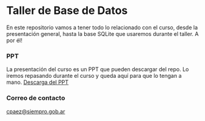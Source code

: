 # Taller de Base de Datos
En este repositorio vamos a tener todo lo relacionado con el curso, desde la presentación general, hasta la base SQLite que usaremos durante el taller. A por él!

### PPT
La presentación del curso es un PPT que pueden descargar del repo. Lo iremos repasando durante el curso y queda aquí para que lo tengan a mano. 
[Descarga del PPT](https://github.com/SIEMPROpaez/tallerBBDD/raw/refs/heads/main/Curso%20introducci%C3%B3n%20base%20de%20datos.pptx)




### Correo de contacto
cpaez@siempro.gob.ar
